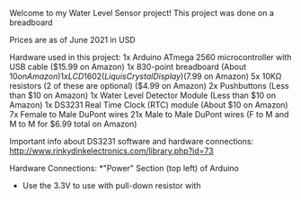 Welcome to my Water Level Sensor project!
This project was done on a breadboard


Prices are as of June 2021 in USD

Hardware used in this project:
1x Arduino ATmega 2560 microcontroller with USB cable ($15.99 on Amazon)
1x 830-point breadboard (About $10 on Amazon)
1x LCD 1602 (Liquis Crystal Display) ($7.99 on Amazon)
5x 10KΩ resistors (2 of these are optional) ($4.99 on Amazon)
2x Pushbuttons (Less than $10 on Amazon)
1x Water Level Detector Module (Less than $10 on Amazon)
1x DS3231 Real Time Clock (RTC) module (About $10 on Amazon)
7x Female to Male DuPont wires 
21x Male to Male DuPont wires (F to M and M to M for $6.99 total on Amazon)


Important info about DS3231 software and hardware connections: http://www.rinkydinkelectronics.com/library.php?id=73


Hardware Connections:
*"Power" Section (top left) of Arduino 
- Use the 3.3V to use with pull-down resistor with 


